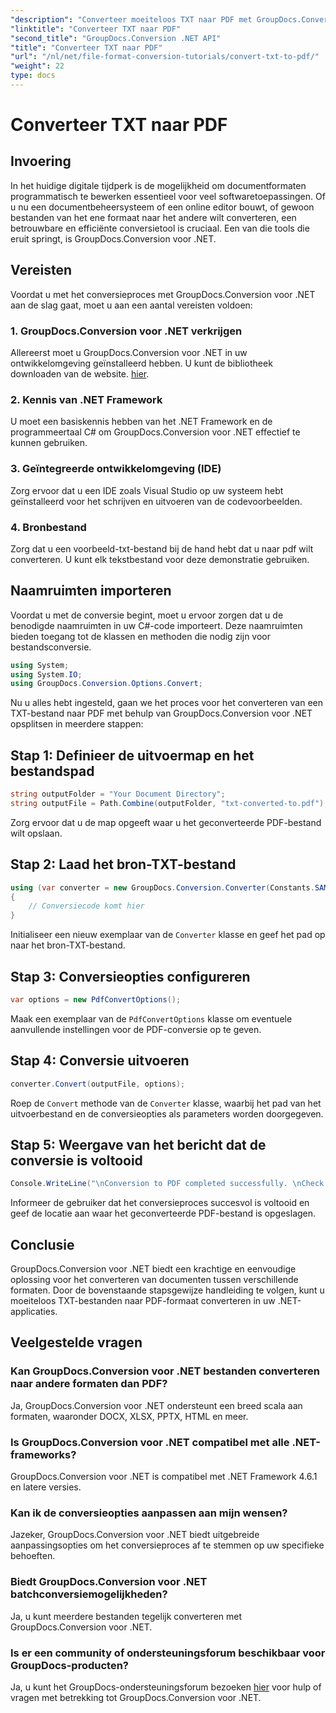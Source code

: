 ```yaml
---
"description": "Converteer moeiteloos TXT naar PDF met GroupDocs.Conversion voor .NET. Volg onze stapsgewijze handleiding voor naadloze conversie van documentformaten."
"linktitle": "Converteer TXT naar PDF"
"second_title": "GroupDocs.Conversion .NET API"
"title": "Converteer TXT naar PDF"
"url": "/nl/net/file-format-conversion-tutorials/convert-txt-to-pdf/"
"weight": 22
type: docs
---
```

# Converteer TXT naar PDF

## Invoering
In het huidige digitale tijdperk is de mogelijkheid om documentformaten programmatisch te bewerken essentieel voor veel softwaretoepassingen. Of u nu een documentbeheersysteem of een online editor bouwt, of gewoon bestanden van het ene formaat naar het andere wilt converteren, een betrouwbare en efficiënte conversietool is cruciaal. Een van die tools die eruit springt, is GroupDocs.Conversion voor .NET.
## Vereisten
Voordat u met het conversieproces met GroupDocs.Conversion voor .NET aan de slag gaat, moet u aan een aantal vereisten voldoen:
### 1. GroupDocs.Conversion voor .NET verkrijgen
Allereerst moet u GroupDocs.Conversion voor .NET in uw ontwikkelomgeving geïnstalleerd hebben. U kunt de bibliotheek downloaden van de website. [hier](https://releases.groupdocs.com/conversion/net/).
### 2. Kennis van .NET Framework
U moet een basiskennis hebben van het .NET Framework en de programmeertaal C# om GroupDocs.Conversion voor .NET effectief te kunnen gebruiken.
### 3. Geïntegreerde ontwikkelomgeving (IDE)
Zorg ervoor dat u een IDE zoals Visual Studio op uw systeem hebt geïnstalleerd voor het schrijven en uitvoeren van de codevoorbeelden.
### 4. Bronbestand
Zorg dat u een voorbeeld-txt-bestand bij de hand hebt dat u naar pdf wilt converteren. U kunt elk tekstbestand voor deze demonstratie gebruiken.

## Naamruimten importeren
Voordat u met de conversie begint, moet u ervoor zorgen dat u de benodigde naamruimten in uw C#-code importeert. Deze naamruimten bieden toegang tot de klassen en methoden die nodig zijn voor bestandsconversie.

```csharp
using System;
using System.IO;
using GroupDocs.Conversion.Options.Convert;
```
Nu u alles hebt ingesteld, gaan we het proces voor het converteren van een TXT-bestand naar PDF met behulp van GroupDocs.Conversion voor .NET opsplitsen in meerdere stappen:
## Stap 1: Definieer de uitvoermap en het bestandspad
```csharp
string outputFolder = "Your Document Directory";
string outputFile = Path.Combine(outputFolder, "txt-converted-to.pdf");
```
Zorg ervoor dat u de map opgeeft waar u het geconverteerde PDF-bestand wilt opslaan.
## Stap 2: Laad het bron-TXT-bestand
```csharp
using (var converter = new GroupDocs.Conversion.Converter(Constants.SAMPLE_TXT))
{
    // Conversiecode komt hier
}
```
Initialiseer een nieuw exemplaar van de `Converter` klasse en geef het pad op naar het bron-TXT-bestand.
## Stap 3: Conversieopties configureren
```csharp
var options = new PdfConvertOptions();
```
Maak een exemplaar van de `PdfConvertOptions` klasse om eventuele aanvullende instellingen voor de PDF-conversie op te geven.
## Stap 4: Conversie uitvoeren
```csharp
converter.Convert(outputFile, options);
```
Roep de `Convert` methode van de `Converter` klasse, waarbij het pad van het uitvoerbestand en de conversieopties als parameters worden doorgegeven.
## Stap 5: Weergave van het bericht dat de conversie is voltooid
```csharp
Console.WriteLine("\nConversion to PDF completed successfully. \nCheck output in {0}", outputFolder);
```
Informeer de gebruiker dat het conversieproces succesvol is voltooid en geef de locatie aan waar het geconverteerde PDF-bestand is opgeslagen.

## Conclusie
GroupDocs.Conversion voor .NET biedt een krachtige en eenvoudige oplossing voor het converteren van documenten tussen verschillende formaten. Door de bovenstaande stapsgewijze handleiding te volgen, kunt u moeiteloos TXT-bestanden naar PDF-formaat converteren in uw .NET-applicaties.
## Veelgestelde vragen
### Kan GroupDocs.Conversion voor .NET bestanden converteren naar andere formaten dan PDF?
Ja, GroupDocs.Conversion voor .NET ondersteunt een breed scala aan formaten, waaronder DOCX, XLSX, PPTX, HTML en meer.
### Is GroupDocs.Conversion voor .NET compatibel met alle .NET-frameworks?
GroupDocs.Conversion voor .NET is compatibel met .NET Framework 4.6.1 en latere versies.
### Kan ik de conversieopties aanpassen aan mijn wensen?
Jazeker, GroupDocs.Conversion voor .NET biedt uitgebreide aanpassingsopties om het conversieproces af te stemmen op uw specifieke behoeften.
### Biedt GroupDocs.Conversion voor .NET batchconversiemogelijkheden?
Ja, u kunt meerdere bestanden tegelijk converteren met GroupDocs.Conversion voor .NET.
### Is er een community of ondersteuningsforum beschikbaar voor GroupDocs-producten?
Ja, u kunt het GroupDocs-ondersteuningsforum bezoeken [hier](https://forum.groupdocs.com/c/conversion/11) voor hulp of vragen met betrekking tot GroupDocs.Conversion voor .NET.
